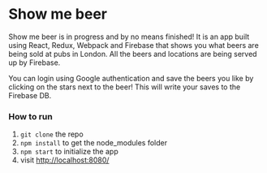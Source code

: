 Show me beer
=====================

Show me beer is in progress and by no means finished! It is an app built using React, Redux, Webpack and Firebase that shows you what beers are being sold at pubs in London. All the beers and locations are being served up by Firebase.

You can login using Google authentication and save the beers you like by clicking on the stars next to the beer! This will write your saves to the Firebase DB.

### How to run

1. `git clone` the repo
2. `npm install` to get the node_modules folder
3. `npm start` to initialize the app
4. visit [http://localhost:8080/](http://localhost:8080/)

